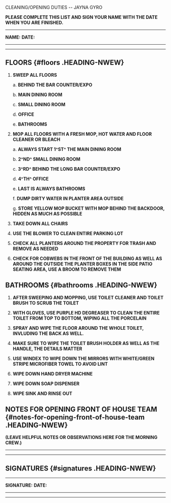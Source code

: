 CLEANING/OPENING DUTIES -- JAYNA GYRO

**PLEASE COMPLETE THIS LIST AND SIGN YOUR NAME WITH THE DATE WHEN YOU
ARE FINISHED.**

  -----------------------------------------------------------------------
  **NAME:**                                    **DATE:**
  -------------------------------------------- --------------------------

  -----------------------------------------------------------------------

## FLOORS {#floors .HEADING-NWEW}

1.  **SWEEP ALL FLOORS**

    a.  **BEHIND THE BAR COUNTER/EXPO**

    b.  **MAIN DINING ROOM**

    c.  **SMALL DINING ROOM**

    d.  **OFFICE**

    e.  **BATHROOMS**

2.  **MOP ALL FLOORS WITH A FRESH MOP, HOT WATER AND FLOOR CLEANER OR
    BLEACH**

    a.  **ALWAYS START 1^ST^ THE MAIN DINING ROOM**

    b.  **2^ND^ SMALL DINING ROOM**

    c.  **3^RD^ BEHIND THE LONG BAR COUNTER/EXPO**

    d.  **4^TH^ OFFICE**

    e.  **LAST IS ALWAYS BATHROOMS**

    f.  **DUMP DIRTY WATER IN PLANTER AREA OUTSIDE**

    g.  **STORE YELLOW MOP BUCKET WITH MOP BEHIND THE BACKDOOR, HIDDEN
        AS MUCH AS POSSIBLE**

3.  **TAKE DOWN ALL CHAIRS**

4.  **USE THE BLOWER TO CLEAN ENTIRE PARKING LOT**

5.  **CHECK ALL PLANTERS AROUND THE PROPERTY FOR TRASH AND REMOVE AS
    NEEDED**

6.  **CHECK FOR COBWEBS IN THE FRONT OF THE BUILDING AS WELL AS AROUND
    THE OUTSIDE THE PLANTER BOXES IN THE SIDE PATIO SEATING AREA, USE A
    BROOM TO REMOVE THEM**

## BATHROOMS {#bathrooms .HEADING-NWEW}

1.  **AFTER SWEEPING AND MOPPING, USE TOILET CLEANER AND TOILET BRUSH TO
    SCRUB THE TOILET**

2.  **WITH GLOVES, USE PURPLE HD DEGREASER TO CLEAN THE ENTIRE TOILET
    FROM TOP TO BOTTOM, WIPING ALL THE PORCELAIN**

3.  **SPRAY AND WIPE THE FLOOR AROUND THE WHOLE TOILET, INVLUDING THE
    BACK AS WELL.**

4.  **MAKE SURE TO WIPE THE TOILET BRUSH HOLDER AS WELL AS THE HANDLE,
    THE DETAILS MATTER**

5.  **USE WINDEX TO WIPE DOWN THE MIRRORS WITH WHITE/GREEN STRIPE
    MICROFIBER TOWEL TO AVOID LINT**

6.  **WIPE DOWN HAND DRYER MACHINE**

7.  **WIPE DOWN SOAP DISPENSER**

8.  **WIPE SINK AND RINSE OUT**

## NOTES FOR OPENING FRONT OF HOUSE TEAM {#notes-for-opening-front-of-house-team .HEADING-NWEW}

**(LEAVE HELPFUL NOTES OR OBSERVATIONS HERE FOR THE MORNING CREW.)**

  -----------------------------------------------------------------------

  -----------------------------------------------------------------------

## SIGNATURES {#signatures .HEADING-NWEW}

  -----------------------------------------------------------------------
  **SIGNATURE:**                                       **DATE:**
  ---------------------------------------------------- ------------------

  -----------------------------------------------------------------------
